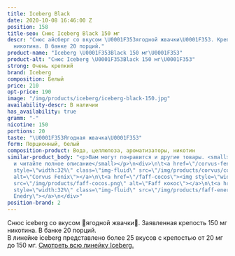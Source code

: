 ```yaml
---
title: Iceberg Black
date: 2020-10-08 16:46:00 Z
position: 158
title-seo: Снюс Iceberg Black 150 мг
descr: "Снюс айсберг со вкусом \U0001F353ягодной жвачки\U0001F353. Крепость 150 мг
  никотина. В банке 20 порций."
product-name: "Iceberg \U0001F353Black 150 мг\U0001F353"
product-alt: "Снюс Iceberg \U0001F353Black 150 мг\U0001F353"
strong: Очень крепкий
brand: Iceberg
composition: Белый
price: 210
opt-price: 190
image: "/img/products/iceberg/iceberg-black-150.jpg"
availability-descr: В наличии
has_availability: true
gramm: "-"
nicotine: 150
portions: 20
taste: "\U0001F353Ягодная жвачка\U0001F353"
form: Порционный, белый
composition-product: Вода, целлюлоза, ароматизаторы, никотин
similar-product_body: "<p>Вам могут понравится и другие товары. <small>Жмите на картинки
  и читайте полное описание</small></p>\n<div>\n\t<a href=\"/corvus-fenix-barberry\"><img
  style=\"width:32%\" class=\"img-fluid\" src=\"/img/products/corvus/corvus-fenix.png\"
  alt=\"Corvus Fenix\"></a>\n\t<a href=\"/faff-cocos\"><img style=\"width:32%\" class=\"img-fluid\"
  src=\"/img/products/faff-cocos.png\" alt=\"Faff кокос\"></a>\n\t<a href=\"/faff-snus-energy\"><img
  style=\"width:32%\" class=\"img-fluid\" src=\"/img/products/faff-energy.png\" alt=\"Faff
  Enedry\"></a>\n</div>"
position-brand: 2
---
```


Снюс iceberg со вкусом 🍓ягодной жвачки🍓. Заявленная крепость 150 мг никотина. В банке 20 порций.<br> 
В линейке iceberg представлено более 25 вкусов с крепостью от 20 мг до 150 мг. <a href="/iceberg">Смотреть всю линейку Iceberg.</a>